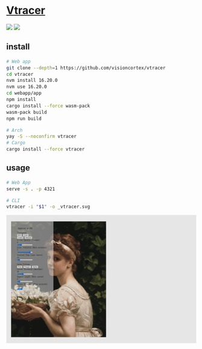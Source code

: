 # [Vtracer](https://github.com/visioncortex/vtracer)

![](https://img.shields.io/github/license/visioncortex/vtracer) ![](https://img.shields.io/github/last-commit/scillidan/vtracer/master?label=last%20commit%20(fork))

## install

```sh
# Web app
git clone --depth=1 https://github.com/visioncortex/vtracer
cd vtracer
nvm install 16.20.0
nvm use 16.20.0
cd webapp/app
npm install
cargo install --force wasm-pack
wasm-pack build
npm run build
```

```sh
# Arch
yay -S --noconfirm vtracer
# Cargo
cargo install --force vtracer
```

## usage

```sh
# Web App
serve -s . -p 4321
```

```sh
# CLI
vtracer -i "$1" -o _vtracer.svg
```

![vtracer_webapp](/_image/optWeb/vtracer_webapp.png)
